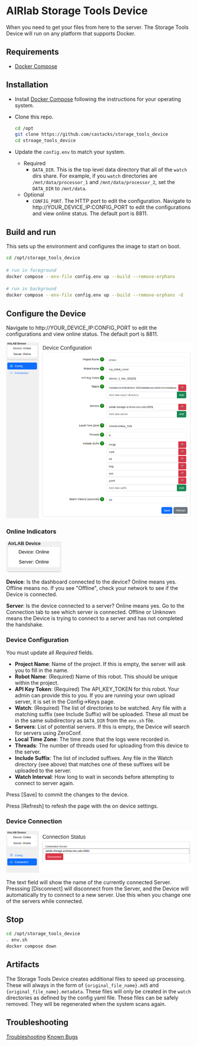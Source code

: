 # AIRlab Storage Tools Device

When you need to get your files from here to the server. The Storage Tools Device will run on any platform that supports Docker.  

## Requirements

* [Docker Compose](https://docs.docker.com/compose/install/standalone/)

## Installation

* Install [Docker Compose](https://docs.docker.com/compose/install/standalone/) following the instructions for your operating system.  

* Clone this repo.

  ```bash
  cd /opt 
  git clone https://github.com/castacks/storage_tools_device
  cd stroage_tools_device
  ```

* Update the `config.env` to match your system.

  * Required
    * `DATA_DIR`. This is the top level data directory that all of the `watch` dirs share.  For example, if you `watch` directories are `/mnt/data/processor_1` and `/mnt/data/processor_2`, set the `DATA_DIR` to `/mnt/data`.  
  * Optional
    * `CONFIG_PORT`. The HTTP port to edit the configuration.  Navigate to http://YOUR_DEVICE_IP:CONFIG_PORT to edit the configurations and view online status. The default port is  8811.

## Build and run

This sets up the environment and configures the image to start on boot.

``` bash
cd /opt/storage_tools_device

# run in foreground 
docker compose --env-file config.env up --build --remove-orphans

# run in background
docker compose --env-file config.env up --build --remove-orphans -d
```

## Configure the Device

Navigate to http://YOUR_DEVICE_IP:CONFIG_PORT to edit the configurations and view online status. The default port is  8811.

![Device Config](docs/imgs/Device.Config.Config.png)

### Online Indicators

![Online Indicators](docs/imgs/Device.Config.Config.Online.png)

**Device**: Is the dashboard connected to the device?  Online means yes. Offline means no.  If you see "Offline", check your network to see if the Device is connected.

**Server**: Is the device connected to a server?  Online means yes. Go to the Connection tab to see which server is connected.  Offline or Unknown means the Device is trying to connect to a server and has not completed the handshake.

### Device Configuration

You must update all *Required* fields.  

* **Project Name**:  Name of the project. If this is empty, the server will ask you to fill in the name.
* **Robot Name**: (Required) Name of this robot. This should be unique within the project.
* **API Key Token**: (Required) The API_KEY_TOKEN for this robot. Your admin can provide this to you. If you are running your own upload server, it is set in the Config->Keys page.
* **Watch**: (Required) The list of directories to be watched.  Any file with a matching suffix (see Include Suffix) will be uploaded. These all must be in the same subdirectory as `DATA_DIR` from the `env.sh` file.
* **Servers**:  List of potential servers.  If this is empty, the Device will search for servers using ZeroConf.
* **Local Time Zone**: The time zone that the logs were recorded in.
* **Threads**: The number of threads used for uploading from this device to the server.
* **Include Suffix**: The list of included suffixes.  Any file in the Watch directory (see above) that matches one of these suffixes will be uploaded to the server.
* **Watch Interval**: How long to wait in seconds before attempting to connect to server again.

Press [Save] to commit the changes to the device.  

Press [Refresh] to refesh the page with the on device settings.

### Device Connection

![Device Connection](docs/imgs/Device.Config.Connection.Status.png)

The text field will show the name of the currently connected Server.  Presssing [Disconnect] will disconnect from the Server, and the Device will automatically try to connect to a new server.  Use this when you change one of the servers while connected.  

## Stop

``` bash
cd /opt/storage_tools_device
. env.sh
docker compose down
```

## Artifacts

The Storage Tools Device creates additional files to speed up processing.  These will always in the form of `{original_file_name}.md5` and `{original_file_name}.metadata`. These files will only be created in the `watch` directories as defined by the config yaml file.  These files can be safely removed. They will be regenerated when the system scans again.

## Troubleshooting

[Troubleshooting](docs/Troubleshooting.md)
[Known Bugs](docs/KnownBugs.md)
